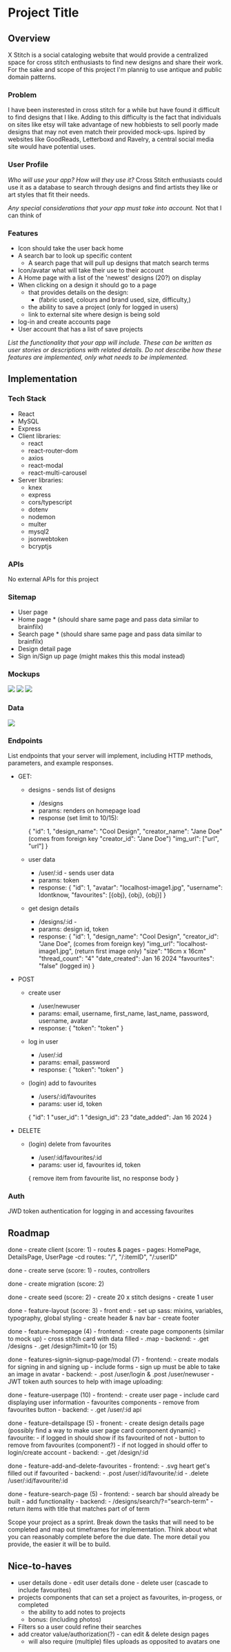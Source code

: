 # Project Title

## Overview

X Stitch is a social cataloging website that would provide a centralized space for cross stitch enthusiasts to find new designs and share their work. For the sake and scope of this project I'm plannig to use antique and public domain patterns.

<!-- https://www2.cs.arizona.edu/patterns/weaving/topic_crossstitch.html -->
<!-- https://www.antiquepatternlibrary.org/html/warm/xstitch.htm -->
<!-- https://patternmakercharts.blogspot.com/2011/12/sajou-no-307.html -->

### Problem

I have been insterested in cross stitch for a while but have found it difficult to find designs that I like. Adding to this difficulty is the fact that individuals on sites like etsy will take advantage of new hobbiests to sell poorly made designs that may not even match their provided mock-ups. Ispired by websites like GoodReads, Letterboxd and Ravelry, a central social media site would have potential uses.

### User Profile

*Who will use your app? How will they use it?*
Cross Stitch enthusiasts could use it as a database to search through designs and find artists they like or art styles that fit their needs.

*Any special considerations that your app must take into account.*
Not that I can think of

### Features

- Icon should take the user back home
- A search bar to look up specific content
    - A search page that will pull up designs that match search terms
- Icon/avatar what will take their use to their account
- A Home page with a list of the 'newest' designs (20?) on display
- When clicking on a design it should go to a page 
    - that provides details on the design:
        - (fabric used, colours and brand used, size, difficulty,)
    - the ability to save a project (only for logged in users)
    - link to external site where design is being sold
- log-in and create accounts page
- User account that has a list of save projects

*List the functionality that your app will include. These can be written as user stories or descriptions with related details. Do not describe _how_ these features are implemented, only _what_ needs to be implemented.*

## Implementation

### Tech Stack

- React
- MySQL
- Express
- Client libraries: 
    - react
    - react-router-dom
    - axios
    - react-modal
    - react-multi-carousel
- Server libraries:
    - knex
    - express
    - cors/typescript
    - dotenv
    - nodemon
    - multer
    - mysql2
    - jsonwebtoken
    - bcryptjs

### APIs

No external APIs for this project

### Sitemap

- User page
- Home page * (should share same page and pass data similar to brainfilx)
- Search page * (should share same page and pass data similar to brainfilx)
- Design detail page
- Sign in/Sign up page (might makes this this modal instead)

### Mockups

![](./mock_ups/HomePage.jpeg)
![](./mock_ups/ProfilePage.jpeg)
![](./mock_ups/DesignPage.jpeg)

### Data

![](./mock_ups/DataMap.png)

### Endpoints

List endpoints that your server will implement, including HTTP methods, parameters, and example responses.
- GET:
    - designs - sends list of designs
        - /designs
        - params: renders on homepage load
        - response (set limit to 10/15):

        {
            "id": 1,
            "design_name": "Cool Design",
            "creator_name": "Jane Doe"               (comes from foreign key "creator_id": "Jane Doe")
            "img_url": ["url", "url"]
        }

    - user data
        - /user/:id - sends user data 
        - params: token
        - response:
        {
            "id": 1,
            "avatar": "localhost-image1.jpg",
            "username": Idontknow,
            "favourites": [{obj}, {obj}, {obj}]
        }

    - get design details 
        - /designs/:id - 
        - params: design id, token
        - response:
        {
            "id": 1,
            "design_name": "Cool Design",
            "creator_id": "Jane Doe",               (comes from foreign key)
            "img_url": "localhost-image1.jpg",      (return first image only)
            "size": "16cm x 16cm"
            "thread_count": "4"
            "date_created": Jan 16 2024
            "favourites": "false"                   (logged in) 
        }

- POST
    - create user
        - /user/newuser
        - params: email, username, first_name, last_name, password, username, avatar
        - response:
        {
            "token": "token"
        }

    - log in user 
        - /user/:id 
        - params: email, password
        - response:
        {
            "token": "token"
        }

    - (login) add to favourites
       - /users/:id/favourites
       - params: user id, token

       {
        "id": 1
        "user_id": 1
        "design_id": 23
        "date_added": Jan 16 2024
       }

- DELETE
    - (login) delete from favourites
       - /user/:id/favourites/:id
       - params: user id, favourites id, token

       {
        remove item from favourite list, no response body
       }

### Auth

JWD token authentication for logging in and accessing favourites

## Roadmap

done - create client (score: 1)
    - routes & pages
        - pages: HomePage, DetailsPage, UserPage
        -cd routes: "/", "/:itemID", "/:userID"

done - create serve (score: 1)
    - routes, controllers

done - create migration (score: 2)

done - create seed (score: 2)
    - create 20 x stitch designs
    - create 1 user

done - feature-layout (score: 3)
    - front end:
        - set up sass: mixins, variables, typography, global styling
        - create header & nav bar
        - create footer
    
done - feature-homepage (4)
    - frontend: 
        - create page components (similar to mock up)
            - cross stitch card with data filled - .map
    - backend:
        - .get /designs
        - .get /design?limit=10 (or 15)

done - features-signin-signup-page/modal (7)
    - frontend: 
        - create modals for signing in and signing up
        - include forms - sign up must be able to take an image in avatar
    - backend:
        - .post /user/login & .post /user/newuser
        - JWT token auth
    sources to help with image uploading:
    <!-- https://stackoverflow.com/questions/4007969/application-x-www-form-urlencoded-or-multipart-form-data -->
    <!-- https://www.youtube.com/watch?v=dLXSJdTK9QI -->
    <!-- https://medium.com/ecmastack/uploading-files-with-react-js-and-node-js-e7e6b707f4ef -->

done - feature-userpage (10)
    - frontend: 
        - create user page
            - include card displaying user information
            - favourites components - remove from favourites button
    - backend: 
        - .get /user/:id api

done - feature-detailspage (5)
    - fronent:
        - create design details page (possibly find a way to make user page card component dynamic)
        - favourite:
            - if logged in should show if its favourited of not
            - button to remove from favourites (component?)
            - if not logged in should offer to login/create account
    - backend:
        - .get /design/:id

done - feature-add-and-delete-favourites
    - frontend: 
        - .svg heart get's filled out if favourited
    - backend: 
        - .post /user/:id/favourite/:id
        - .delete /user/:id/favourite/:id

done - feature-search-page (5)
    - frontend:
        - search bar should already be built - add functionality
    - backend:
        - /designs/search/?="search-term" 
            - return items with title that matches part of of term



Scope your project as a sprint. Break down the tasks that will need to be completed and map out timeframes for implementation. Think about what you can reasonably complete before the due date. The more detail you provide, the easier it will be to build.

## Nice-to-haves

- user details
    done - edit user details
    done - delete user (cascade to include favourites)
- projects components that can set a project as favourites, in-progess, or completed 
    - the ability to add notes to projects
    - bonus: (including photos)
- Filters so a user could refine their searches
- add creator value/authorization(?) - can edit & delete design pages
    - will also require (multiple) files uploads as opposited to avatars one